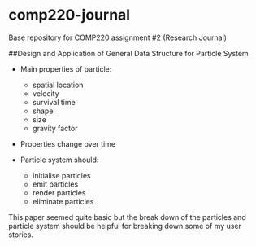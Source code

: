 # comp220-journal
Base repository for COMP220 assignment #2 (Research Journal)

##Design and Application of General Data Structure for Particle System 
* Main properties of particle:
  * spatial location
  * velocity
  * survival  time
  * shape
  * size
  * gravity factor 

* Properties change over time 
* Particle system should:
  * initialise particles
  * emit particles
  * render particles
  * eliminate particles 
  
This paper seemed quite basic but the break down of the particles and particle system should be helpful for breaking down some of my user stories.

##
  

